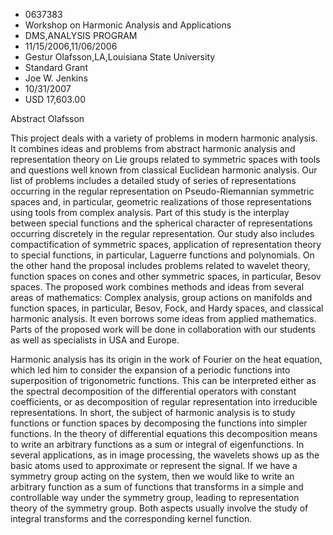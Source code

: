 
* 0637383
* Workshop on Harmonic Analysis and Applications
* DMS,ANALYSIS PROGRAM
* 11/15/2006,11/06/2006
* Gestur Olafsson,LA,Louisiana State University
* Standard Grant
* Joe W. Jenkins
* 10/31/2007
* USD 17,603.00

Abstract Olafsson

This project deals with a variety of problems in modern harmonic analysis. It
combines ideas and problems from abstract harmonic analysis and representation
theory on Lie groups related to symmetric spaces with tools and questions well
known from classical Euclidean harmonic analysis. Our list of problems includes
a detailed study of series of representations occurring in the regular
representation on Pseudo-Riemannian symmetric spaces and, in particular,
geometric realizations of those representations using tools from complex
analysis. Part of this study is the interplay between special functions and the
spherical character of representations occurring discretely in the regular
representation. Our study also includes compactification of symmetric spaces,
application of representation theory to special functions, in particular,
Laguerre functions and polynomials. On the other hand the proposal includes
problems related to wavelet theory, function spaces on cones and other symmetric
spaces, in particular, Besov spaces. The proposed work combines methods and
ideas from several areas of mathematics: Complex analysis, group actions on
manifolds and function spaces, in particular, Besov, Fock, and Hardy spaces, and
classical harmonic analysis. It even borrows some ideas from applied
mathematics. Parts of the proposed work will be done in collaboration with our
students as well as specialists in USA and Europe.

Harmonic analysis has its origin in the work of Fourier on the heat equation,
which led him to consider the expansion of a periodic functions into
superposition of trigonometric functions. This can be interpreted either as the
spectral decomposition of the differential operators with constant coefficients,
or as decomposition of regular representation into irreducible representations.
In short, the subject of harmonic analysis is to study functions or function
spaces by decomposing the functions into simpler functions. In the theory of
differential equations this decomposition means to write an arbitrary functions
as a sum or integral of eigenfunctions. In several applications, as in image
processing, the wavelets shows up as the basic atoms used to approximate or
represent the signal. If we have a symmetry group acting on the system, then we
would like to write an arbitrary function as a sum of functions that transforms
in a simple and controllable way under the symmetry group, leading to
representation theory of the symmetry group. Both aspects usually involve the
study of integral transforms and the corresponding kernel function.
